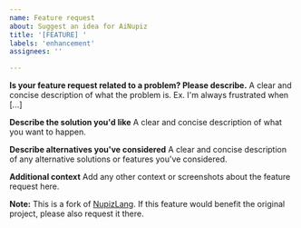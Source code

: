 ```yaml
---
name: Feature request
about: Suggest an idea for AiNupiz
title: '[FEATURE] '
labels: 'enhancement'
assignees: ''

---
```


**Is your feature request related to a problem? Please describe.**
A clear and concise description of what the problem is. Ex. I'm always frustrated when [...]

**Describe the solution you'd like**
A clear and concise description of what you want to happen.

**Describe alternatives you've considered**
A clear and concise description of any alternative solutions or features you've considered.

**Additional context**
Add any other context or screenshots about the feature request here.

**Note:** This is a fork of [NupizLang](https://github.com/Lemon-chad/NupizLang). If this feature would benefit the original project, please also request it there.
